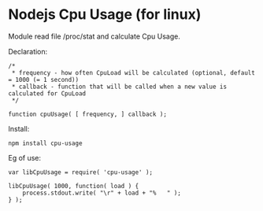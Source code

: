 # Nodejs Cpu Usage (for linux)

Module read file /proc/stat and calculate Cpu Usage.

Declaration:

```
/*
 * frequency - how often CpuLoad will be calculated (optional, default = 1000 (= 1 second))
 * callback - function that will be called when a new value is calculated for CpuLoad 
 */

function cpuUsage( [ frequency, ] callback );
```

Install:

```
npm install cpu-usage
```

Eg of use:

```
var libCpuUsage = require( 'cpu-usage' );

libCpuUsage( 1000, function( load ) {
	process.stdout.write( "\r" + load + "%   " );
} );
```

